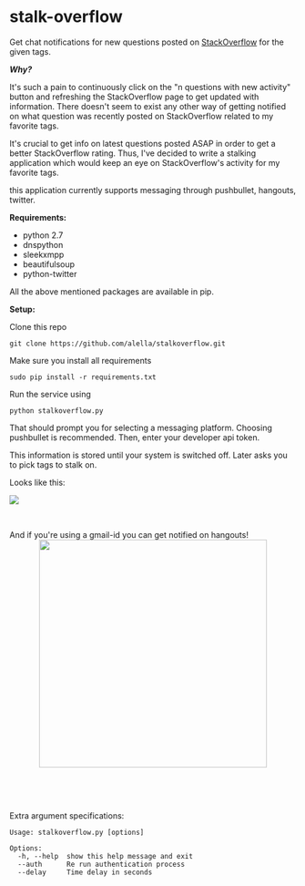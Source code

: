 stalk-overflow
=============
Get chat notifications for new questions posted on [StackOverflow] for the given tags.


***Why?***

It's such a pain to continuously click on the "n questions with new activity" button and refreshing the StackOverflow page to get updated with information. There doesn't seem to exist any other way of getting notified on what question was recently posted on StackOverflow related to my favorite tags.

It's crucial to get info on latest questions posted ASAP in order to get a better StackOverflow rating. Thus, I've decided to write a stalking application which would keep an eye on StackOverflow's activity for my favorite tags.

this application currently supports messaging through pushbullet, hangouts, twitter.


**Requirements:**

* python 2.7
* dnspython
* sleekxmpp
* beautifulsoup
* python-twitter

All the above mentioned packages are available in pip.


**Setup:**

Clone this repo

`git clone https://github.com/alella/stalkoverflow.git`

Make sure you install all requirements

`sudo pip install -r requirements.txt`

Run the service using

`python stalkoverflow.py`

That should prompt you for selecting a messaging platform. Choosing pushbullet is recommended. Then, enter your developer api token.

This information is stored until your system is switched off. Later asks you to pick tags to stalk on.

Looks like this:

![](https://s1.postimg.org/7y0f1y2cfz/scrot_M0j_Zs.png)

<p>&nbsp;</p>And if you're using a gmail-id you can get notified on hangouts!

<center><img src="https://s1.postimg.org/1wehacfmcf/scrot5f_Wok.png" width="400"></center><p>&nbsp;</p><p>&nbsp;</p>

Extra argument specifications:
```
Usage: stalkoverflow.py [options]

Options:
  -h, --help  show this help message and exit
  --auth      Re run authentication process
  --delay     Time delay in seconds
```


[StackOverflow]:http://stackoverflow.com/
